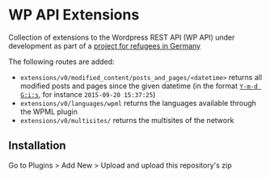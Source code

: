# WP API Extensions
Collection of extensions to the Wordpress REST API (WP API)
under development as part of a [project for refugees in Germany](http://vmkrcmar21.informatik.tu-muenchen.de/wordpress/)

The following routes are added:
* `extensions/v0/modified_content/posts_and_pages/<datetime>` returns all modified posts and pages
   since the given datetime (in the format [`Y-m-d G:i:s`](http://php.net/manual/en/function.date.php), for instance `2015-09-20 15:37:25`)
* `extensions/v0/languages/wpml` returns the languages available through the WPML plugin
* `extensions/v0/multisites/` returns the multisites of the network

## Installation
Go to Plugins > Add New > Upload and upload this repository's zip
